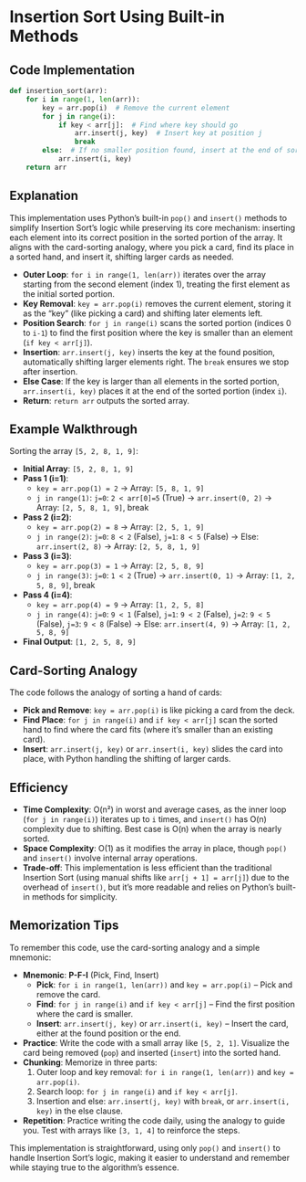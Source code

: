 



# Insertion Sort Using Built-in Methods

## Code Implementation
```python
def insertion_sort(arr):
    for i in range(1, len(arr)):
        key = arr.pop(i)  # Remove the current element
        for j in range(i):
            if key < arr[j]:  # Find where key should go
                arr.insert(j, key)  # Insert key at position j
                break
        else:  # If no smaller position found, insert at the end of sorted portion
            arr.insert(i, key)
    return arr
```

## Explanation
This implementation uses Python’s built-in `pop()` and `insert()` methods to simplify Insertion Sort’s logic while preserving its core mechanism: inserting each element into its correct position in the sorted portion of the array. It aligns with the card-sorting analogy, where you pick a card, find its place in a sorted hand, and insert it, shifting larger cards as needed.

- **Outer Loop**: `for i in range(1, len(arr))` iterates over the array starting from the second element (index 1), treating the first element as the initial sorted portion.
- **Key Removal**: `key = arr.pop(i)` removes the current element, storing it as the “key” (like picking a card) and shifting later elements left.
- **Position Search**: `for j in range(i)` scans the sorted portion (indices 0 to `i-1`) to find the first position where the key is smaller than an element (`if key < arr[j]`).
- **Insertion**: `arr.insert(j, key)` inserts the key at the found position, automatically shifting larger elements right. The `break` ensures we stop after insertion.
- **Else Case**: If the key is larger than all elements in the sorted portion, `arr.insert(i, key)` places it at the end of the sorted portion (index `i`).
- **Return**: `return arr` outputs the sorted array.

## Example Walkthrough
Sorting the array `[5, 2, 8, 1, 9]`:

- **Initial Array**: `[5, 2, 8, 1, 9]`
- **Pass 1 (i=1)**:
  - `key = arr.pop(1) = 2` → Array: `[5, 8, 1, 9]`
  - `j in range(1)`: `j=0`: `2 < arr[0]=5` (True) → `arr.insert(0, 2)` → Array: `[2, 5, 8, 1, 9]`, break
- **Pass 2 (i=2)**:
  - `key = arr.pop(2) = 8` → Array: `[2, 5, 1, 9]`
  - `j in range(2)`: `j=0`: `8 < 2` (False), `j=1`: `8 < 5` (False) → Else: `arr.insert(2, 8)` → Array: `[2, 5, 8, 1, 9]`
- **Pass 3 (i=3)**:
  - `key = arr.pop(3) = 1` → Array: `[2, 5, 8, 9]`
  - `j in range(3)`: `j=0`: `1 < 2` (True) → `arr.insert(0, 1)` → Array: `[1, 2, 5, 8, 9]`, break
- **Pass 4 (i=4)**:
  - `key = arr.pop(4) = 9` → Array: `[1, 2, 5, 8]`
  - `j in range(4)`: `j=0`: `9 < 1` (False), `j=1`: `9 < 2` (False), `j=2`: `9 < 5` (False), `j=3`: `9 < 8` (False) → Else: `arr.insert(4, 9)` → Array: `[1, 2, 5, 8, 9]`
- **Final Output**: `[1, 2, 5, 8, 9]`

## Card-Sorting Analogy
The code follows the analogy of sorting a hand of cards:
- **Pick and Remove**: `key = arr.pop(i)` is like picking a card from the deck.
- **Find Place**: `for j in range(i)` and `if key < arr[j]` scan the sorted hand to find where the card fits (where it’s smaller than an existing card).
- **Insert**: `arr.insert(j, key)` or `arr.insert(i, key)` slides the card into place, with Python handling the shifting of larger cards.

## Efficiency
- **Time Complexity**: O(n²) in worst and average cases, as the inner loop (`for j in range(i)`) iterates up to `i` times, and `insert()` has O(n) complexity due to shifting. Best case is O(n) when the array is nearly sorted.
- **Space Complexity**: O(1) as it modifies the array in place, though `pop()` and `insert()` involve internal array operations.
- **Trade-off**: This implementation is less efficient than the traditional Insertion Sort (using manual shifts like `arr[j + 1] = arr[j]`) due to the overhead of `insert()`, but it’s more readable and relies on Python’s built-in methods for simplicity.

## Memorization Tips
To remember this code, use the card-sorting analogy and a simple mnemonic:
- **Mnemonic**: **P-F-I** (Pick, Find, Insert)
  - **Pick**: `for i in range(1, len(arr))` and `key = arr.pop(i)` – Pick and remove the card.
  - **Find**: `for j in range(i)` and `if key < arr[j]` – Find the first position where the card is smaller.
  - **Insert**: `arr.insert(j, key)` or `arr.insert(i, key)` – Insert the card, either at the found position or the end.
- **Practice**: Write the code with a small array like `[5, 2, 1]`. Visualize the card being removed (`pop`) and inserted (`insert`) into the sorted hand.
- **Chunking**: Memorize in three parts:
  1. Outer loop and key removal: `for i in range(1, len(arr))` and `key = arr.pop(i)`.
  2. Search loop: `for j in range(i)` and `if key < arr[j]`.
  3. Insertion and else: `arr.insert(j, key)` with `break`, or `arr.insert(i, key)` in the else clause.
- **Repetition**: Practice writing the code daily, using the analogy to guide you. Test with arrays like `[3, 1, 4]` to reinforce the steps.

This implementation is straightforward, using only `pop()` and `insert()` to handle Insertion Sort’s logic, making it easier to understand and remember while staying true to the algorithm’s essence.

